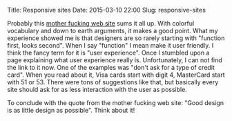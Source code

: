 Title: Responsive sites
Date: 2015-03-10 22:00
Slug: responsive-sites


Probably this [mother fucking web site](http://motherfuckingwebsite.com/) sums
it all up. With colorful vocabulary and down to earth arguments, it makes a
good point. What my experience showed me is that designers are so rarely
starting with "function first, looks second". When I say "function" I mean make
it user friendly. I think the fancy term for it is "user experience". Once I
stumbled upon a page explaining what user experience really is. Unfortunately,
I can not find the link to it now. One of the examples was "don't ask for a
type of credit card". When you read about it, Visa cards start with digit 4,
MasterCard start with 51 or 53. There were tons of suggestions like that, but
basically every site should ask for as less interaction with the user as
possible.

To conclude with the quote from the mother fucking web site: "Good design is as
little design as possible". Think about it!
